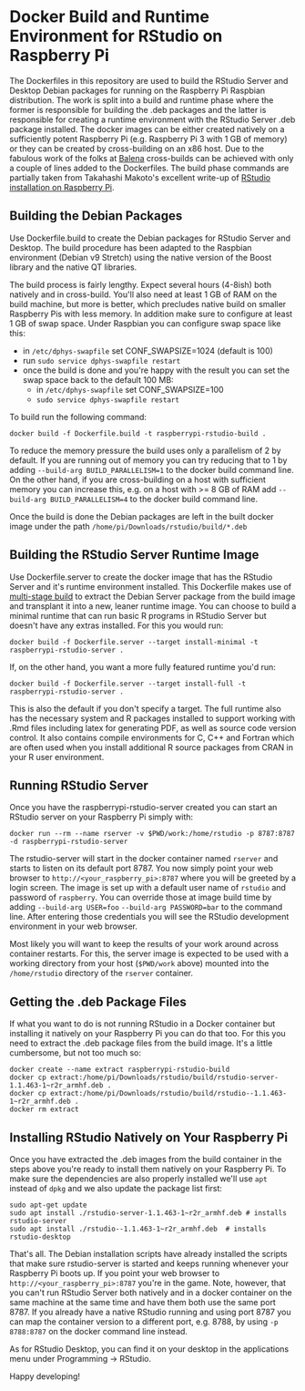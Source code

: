 # Docker Build and Runtime Environment for RStudio on Raspberry Pi

The Dockerfiles in this repository are used to build the RStudio Server and
Desktop Debian packages for running on the Raspberry Pi Raspbian
distribution. The work is split into a build and runtime phase where the former
is responsible for building the .deb packages and the latter is responsible
for creating a runtime environment with the RStudio Server .deb package
installed. The docker images can be either created natively on a
sufficiently potent Raspberry Pi (e.g. Raspberry Pi 3 with 1 GB of memory) or
they can be created by cross-building on an x86 host. Due to the fabulous
work of the folks at
[Balena](https://www.balena.io/docs/reference/base-images/base-images/)
cross-builds can be achieved with only a couple of lines added to the
Dockerfiles. The build phase commands are partially taken from Takahashi
Makoto's excellent write-up of [RStudio installation on Raspberry
Pi](http://herb.h.kobe-u.ac.jp/raspiinfo/rstudio_en.html).

## Building the Debian Packages
Use Dockerfile.build to create the Debian packages for RStudio Server and
Desktop. The build procedure has been adapted to the Raspbian environment
(Debian v9 Stretch) using the native version of the Boost library and the
native QT libraries.

The build process is fairly lengthy. Expect several hours (4-8ish) both
natively and in cross-build. You'll also need at least 1 GB of RAM on the
build machine, but more is better, which precludes native build on smaller
Raspberry Pis with less memory. In addition make sure to configure at least
1 GB of swap space. Under Raspbian you can configure swap space like this:
  * in `/etc/dphys-swapfile` set CONF_SWAPSIZE=1024 (default is 100)
  * run `sudo service dphys-swapfile restart`
  * once the build is done and you're happy with the result you can set
    the swap space back to the default 100 MB:
    * in `/etc/dphys-swapfile` set CONF_SWAPSIZE=100
    * `sudo service dphys-swapfile restart`

To build run the following command:
```
docker build -f Dockerfile.build -t raspberrypi-rstudio-build .
```

To reduce the memory pressure the build uses only a parallelism of 2 by
default. If you are running out of memory you can try reducing that to 1
by adding `--build-arg BUILD_PARALLELISM=1` to the docker build command
line. On the other hand, if you are cross-building on a host with sufficient
memory you can increase this, e.g. on a host with >= 8 GB of RAM add
`--build-arg BUILD_PARALLELISM=4` to the docker build command line.

Once the build is done the Debian packages are left in the built docker
image under the path `/home/pi/Downloads/rstudio/build/*.deb`

## Building the RStudio Server Runtime Image
Use Dockerfile.server to create the docker image that has the RStudio Server
and it's runtime environment installed. This Dockerfile makes use of
[multi-stage
build](https://docs.docker.com/develop/develop-images/multistage-build/)
to extract the Debian Server package from the build image and transplant it
into a new, leaner runtime image. You can choose to build a minimal runtime
that can run basic R programs in RStudio Server but doesn't have any extras
installed. For this you would run:
```
docker build -f Dockerfile.server --target install-minimal -t raspberrypi-rstudio-server .
```
If, on the other hand, you want a more fully featured runtime you'd run:
```
docker build -f Dockerfile.server --target install-full -t raspberrypi-rstudio-server .
```
This is also the default if you don't specify a target. The full runtime
also has the necessary system and R packages installed to support working
with .Rmd files including latex for generating PDF, as well as source code
version control. It also contains compile environments for C, C++ and Fortran
which are often used when you install additional R source packages from CRAN
in your R user environment.

## Running RStudio Server
Once you have the raspberrypi-rstudio-server created you can start an
RStudio server on your Raspberry Pi simply with:
```
docker run --rm --name rserver -v $PWD/work:/home/rstudio -p 8787:8787 -d raspberrypi-rstudio-server
```
The rstudio-server will start in the docker container named `rserver` and
starts to listen on its default port 8787. You now simply point your web
browser to `http://<your_raspberry_pi>:8787` where you will be greeted by a
login screen.  The image is set up with a default user name of `rstudio` and
password of `raspberry`. You can override those at image build time by
adding `--build-arg USER=foo` `--build-arg PASSWORD=bar` to the command
line. After entering those credentials you will see the RStudio development
environment in your web browser.

Most likely you will want to keep the results of your work around across
container restarts. For this, the server image is expected to be used with a
working directory from your host (`$PWD/work` above) mounted into the
`/home/rstudio` directory of the `rserver` container.

## Getting the .deb Package Files
If what you want to do is not running RStudio in a Docker container but
installing it natively on your Raspberry Pi you can do that too. For this
you need to extract the .deb package files from the build image. It's a
little cumbersome, but not too much so:
```
docker create --name extract raspberrypi-rstudio-build
docker cp extract:/home/pi/Downloads/rstudio/build/rstudio-server-1.1.463-1~r2r_armhf.deb .
docker cp extract:/home/pi/Downloads/rstudio/build/rstudio--1.1.463-1~r2r_armhf.deb .
docker rm extract
```

## Installing RStudio Natively on Your Raspberry Pi
Once you have extracted the .deb images from the build container in the
steps above you're ready to install them natively on your Raspberry Pi. To
make sure the dependencies are also properly installed we'll use `apt`
instead of `dpkg` and we also update the package list first:
```
sudo apt-get update
sudo apt install ./rstudio-server-1.1.463-1~r2r_armhf.deb # installs rstudio-server
sudo apt install ./rstudio--1.1.463-1~r2r_armhf.deb  # installs rstudio-desktop
```
That's all. The Debian installation scripts have already installed the
scripts that make sure rstudio-server is started and keeps running whenever
your Raspberry Pi boots up. If you point your web browser to
`http://<your_raspberry_pi>:8787` you're in the game. Note, however, that
you can't run RStudio Server both natively and in a docker container on
the same machine at the same time and have them both use the same port
8787. If you already have a native RStudio running and using port 8787
you can map the container version to a different port, e.g. 8788, by
using `-p 8788:8787` on the docker command line instead.

As for RStudio Desktop, you can find it on your desktop in the applications
menu under Programming -> RStudio.

Happy developing!
